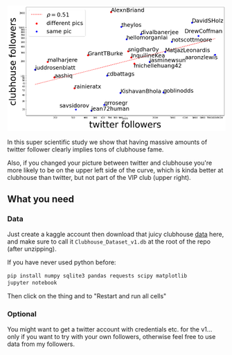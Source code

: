 ![](plot.png)

In this super scientific study we show that having massive amounts of twitter follower clearly implies tons of clubhouse fame.

Also, if you changed your picture between twitter and clubhouse you're more likely to be on the upper left side of the curve, which is kinda better at clubhouse than twitter, but not part of the VIP club (upper right).

## What you need

### Data

Just create a kaggle account then download that juicy clubhouse [data](https://www.kaggle.com/johntukey/clubhouse-dataset) here, and make sure to call it `Clubhouse_Dataset_v1.db` at the root of the repo (after unzipping).

If you have never used python before:
```bash
pip install numpy sqlite3 pandas requests scipy matplotlib
jupyter notebook
```

Then click on the thing and to "Restart and run all cells"

### Optional

You might want to get a twitter account with credentials etc. for the v1... only if you want to try with your own followers, otherwise feel free to use data from my followers.
